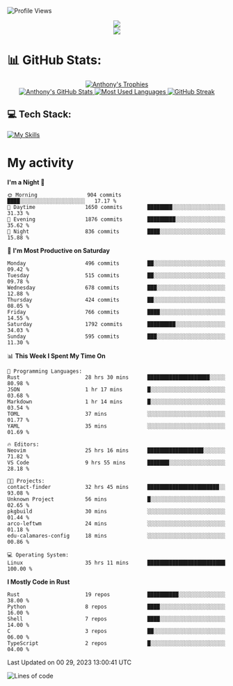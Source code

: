 
![Profile Views](https://komarev.com/ghpvc/?username=anthonymichaeltdm&label=Profile%20views&color=0e75b6&style=flat)

<!--profile banner-->
<div align="center">
  <img src="https://svg-banners.vercel.app/api?type=typeWriter&text1=Anthony%20Rubick&width=800&height=150" />
</div>

<!--profile views-->
<div align="center">
  <a href="https://u8views.com/github/AnthonyMichaelTDM">
    <img src="https://u8views.com/api/v1/github/profiles/68485672/views/day-week-month-total-count.svg">
  </a>
</div>

# 📊 GitHub Stats:

<!--trophies https://github.com/ryo-ma/github-profile-trophy -->
<div align="center"> 
  <a href="https://github.com/ryo-ma/github-profile-trophy">
    <picture>
      <source
        srcset="https://github-profile-trophy.vercel.app/?username=anthonymichaeltdm&theme=gitdimmed&no-frame=true&no-bg=true&column=-1"
        media="(prefers-color-scheme: dark)"
      />
      <source
        srcset="https://github-profile-trophy.vercel.app/?username=anthonymichaeltdm&theme=_____&no-frame=true&no-bg=true&column=-1"
        media="(prefers-color-scheme: light), (prefers-color-scheme: no-preference)"
      />
      <img src="https://github-profile-trophy.vercel.app/?username=anthonymichaeltdm&theme=gitdimmed&no-frame=true&no-bg=true&column=-1" alt="Anthony's Trophies" />
    </picture>
  </a>
</div>

<div align="center">
  <a href="https://github.com/anuraghazra/github-readme-stats">
    <picture>
      <source
        srcset="https://github-readme-stats.vercel.app/api?username=anthonymichaeltdm&show_icons=true&locale=en&theme=github_dark_dimmed&count_private=true&hide_border=true&include_all_commits=true"
        media="(prefers-color-scheme: dark)"
      />
      <source
        srcset="https://github-readme-stats.vercel.app/api?username=anthonymichaeltdm&show_icons=true&locale=en&theme=___&count_private=true&hide_border=true&include_all_commits=true"
        media="(prefers-color-scheme: light), (prefers-color-scheme: no-preference)"
      />
      <img src="https://github-readme-stats.vercel.app/api?username=anthonymichaeltdm&show_icons=true&locale=en&theme=github_dark_dimmed&count_private=true&hide_border=true&include_all_commits=true" alt="Anthony's GitHub Stats" />
    </picture>
  </a>
  
  <!--most used languages-->
  <a href="https://github.com/anuraghazra/github-readme-stats">
    <picture>
      <source
        srcset="https://github-readme-stats.vercel.app/api/top-langs?username=anthonymichaeltdm&show_icons=true&locale=en&layout=compact&theme=github_dark_dimmed&langs_count=8&count_private=true&size_weight=0.5&count_weight=0.5&hide_border=true"
        media="(prefers-color-scheme: dark)"
      />
      <source
        srcset="https://github-readme-stats.vercel.app/api/top-langs?username=anthonymichaeltdm&show_icons=true&locale=en&layout=compact&theme=____&langs_count=8&count_private=true&size_weight=0.5&count_weight=0.5&hide_border=true"
        media="(prefers-color-scheme: light), (prefers-color-scheme: no-preference)"
      />
      <img src="https://github-readme-stats.vercel.app/api/top-langs?username=anthonymichaeltdm&show_icons=true&locale=en&layout=compact&theme=github_dark_dimmed&langs_count=8&count_private=true&size_weight=0.5&count_weight=0.5&hide_border=true" alt="Most Used Languages" />
    </picture>
  </a>
  
  <!--streak https://git.io/streak-stats -->
  <a href="https://git.io/streak-stats">
    <picture>
      <source
        srcset="https://streak-stats.demolab.com?user=AnthonyMichaelTDM&theme=one-dark-pro&hide_border=true"
        media="(prefers-color-scheme: dark)"
      />
      <source
        srcset="https://streak-stats.demolab.com?user=AnthonyMichaelTDM&theme=_____&hide_border=true"
        media="(prefers-color-scheme: light), (prefers-color-scheme: no-preference)"
      />
      <img src="https://streak-stats.demolab.com?user=AnthonyMichaelTDM&theme=one-dark-pro&hide_border=true" alt="GitHub Streak" />
    </picture>
  </a>
</div>

<!--favorite languages and tools, and most used langs-->
## 💻 Tech Stack:

[![My Skills](https://skillicons.dev/icons?i=rust,actix,aws,github,githubactions,git,linux,bash,cpp,docker,java,latex,md,neovim,postgres,py,regex,vscode&theme=dark&perline=6)](https://skillicons.dev#gh-dark-mode-only)

# My activity

<!--START_SECTION:activity-->

<!--END_SECTION:activity-->

<!-- weekly activity https://github.com/AnthonyMichaelTDM/waka-readme-stats -->
<!--START_SECTION:waka-->
**I'm a Night 🦉** 

```text
🌞 Morning                904 commits         ████░░░░░░░░░░░░░░░░░░░░░   17.17 % 
🌆 Daytime                1650 commits        ████████░░░░░░░░░░░░░░░░░   31.33 % 
🌃 Evening                1876 commits        █████████░░░░░░░░░░░░░░░░   35.62 % 
🌙 Night                  836 commits         ████░░░░░░░░░░░░░░░░░░░░░   15.88 % 
```
📅 **I'm Most Productive on Saturday** 

```text
Monday                   496 commits         ██░░░░░░░░░░░░░░░░░░░░░░░   09.42 % 
Tuesday                  515 commits         ██░░░░░░░░░░░░░░░░░░░░░░░   09.78 % 
Wednesday                678 commits         ███░░░░░░░░░░░░░░░░░░░░░░   12.88 % 
Thursday                 424 commits         ██░░░░░░░░░░░░░░░░░░░░░░░   08.05 % 
Friday                   766 commits         ████░░░░░░░░░░░░░░░░░░░░░   14.55 % 
Saturday                 1792 commits        █████████░░░░░░░░░░░░░░░░   34.03 % 
Sunday                   595 commits         ███░░░░░░░░░░░░░░░░░░░░░░   11.30 % 
```


📊 **This Week I Spent My Time On** 

```text
💬 Programming Languages: 
Rust                     28 hrs 30 mins      ████████████████████░░░░░   80.98 % 
JSON                     1 hr 17 mins        █░░░░░░░░░░░░░░░░░░░░░░░░   03.68 % 
Markdown                 1 hr 14 mins        █░░░░░░░░░░░░░░░░░░░░░░░░   03.54 % 
TOML                     37 mins             ░░░░░░░░░░░░░░░░░░░░░░░░░   01.77 % 
YAML                     35 mins             ░░░░░░░░░░░░░░░░░░░░░░░░░   01.69 % 

🔥 Editors: 
Neovim                   25 hrs 16 mins      ██████████████████░░░░░░░   71.82 % 
VS Code                  9 hrs 55 mins       ███████░░░░░░░░░░░░░░░░░░   28.18 % 

🐱‍💻 Projects: 
contact-finder           32 hrs 45 mins      ███████████████████████░░   93.08 % 
Unknown Project          56 mins             █░░░░░░░░░░░░░░░░░░░░░░░░   02.65 % 
pkgbuild                 30 mins             ░░░░░░░░░░░░░░░░░░░░░░░░░   01.44 % 
arco-leftwm              24 mins             ░░░░░░░░░░░░░░░░░░░░░░░░░   01.18 % 
edu-calamares-config     18 mins             ░░░░░░░░░░░░░░░░░░░░░░░░░   00.86 % 

💻 Operating System: 
Linux                    35 hrs 11 mins      █████████████████████████   100.00 % 
```

**I Mostly Code in Rust** 

```text
Rust                     19 repos            ██████████░░░░░░░░░░░░░░░   38.00 % 
Python                   8 repos             ████░░░░░░░░░░░░░░░░░░░░░   16.00 % 
Shell                    7 repos             ████░░░░░░░░░░░░░░░░░░░░░   14.00 % 
C                        3 repos             ██░░░░░░░░░░░░░░░░░░░░░░░   06.00 % 
TypeScript               2 repos             █░░░░░░░░░░░░░░░░░░░░░░░░   04.00 % 
```




 Last Updated on 00 29, 2023 13:00:41 UTC
<!--END_SECTION:waka-->

<!--START_SECTION:loc-->
![Lines of code](https://img.shields.io/badge/From%20Hello%20World%20I%27ve%20Written-13.1%20million%20lines%20of%20code-blue)


<!--END_SECTION:loc-->
